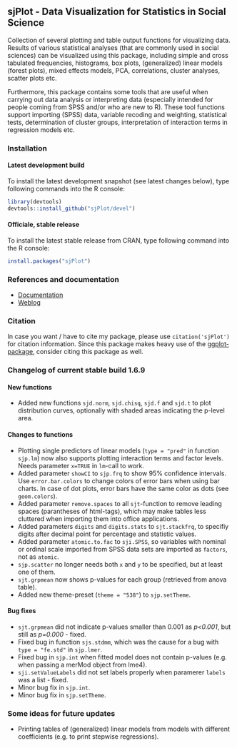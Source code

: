 sjPlot - Data Visualization for Statistics in Social Science
------------------------------------------------------------------------------
Collection of several plotting and table output functions for visualizing data. Results of various statistical analyses (that are commonly used in social sciences) can be visualized using this package, including simple and cross tabulated frequencies, histograms, box plots, (generalized) linear models (forest plots), mixed effects models, PCA, correlations, cluster analyses, scatter plots etc.

Furthermore, this package contains some tools that are useful when carrying out data analysis or interpreting data (especially intended for people coming from SPSS and/or who are new to R). These tool functions support importing (SPSS) data, variable recoding and weighting, statistical tests, determination of cluster groups, interpretation of interaction terms in regression models etc.


### Installation

#### Latest development build

To install the latest development snapshot (see latest changes below), type following commands into the R console:

```r
library(devtools)
devtools::install_github("sjPlot/devel")
```

#### Officiale, stable release
To install the latest stable release from CRAN, type following command into the R console:

```r
install.packages("sjPlot")
```

### References and documentation

- [Documentation](http://www.strengejacke.de/sjPlot/)
- [Weblog](http://strengejacke.wordpress.com/sjplot-r-package/)


### Citation

In case you want / have to cite my package, please use `citation('sjPlot')` for citation information. Since this package makes heavy use of the [ggplot-package](http://cran.r-project.org/web/packages/ggplot2/index.html), consider citing this package as well.


### Changelog of current stable build 1.6.9

#### New functions
* Added new functions `sjd.norm`, `sjd.chisq`, `sjd.f` and `sjd.t` to plot distribution curves, optionally with shaded areas indicating the p-level area.

#### Changes to functions
* Plotting single predictors of linear models (`type = "pred"` in function `sjp.lm`) now also supports plotting interaction terms and factor levels. Needs parameter `x=TRUE` in `lm`-call to work.
* Added parameter `showCI` to `sjp.frq` to show 95% confidence intervals. Use `error.bar.colors` to change colors of error bars when using bar charts. In case of dot plots, error bars have the same color as dots (see `geom.colors`).
* Added parameter `remove.spaces` to all `sjt`-function to remove leading spaces (parantheses of html-tags), which may make tables less cluttered when importing them into office applications.
* Added parameters `digits` and `digits.stats` to `sjt.stackfrq`, to specifiy digits after decimal point for percentage and statistic values.
* Added parameter `atomic.to.fac` to `sji.SPSS`, so variables with nominal or ordinal scale imported from SPSS data sets are imported as `factors`, not as `atomic`.
* `sjp.scatter` no longer needs both `x` and `y` to be specified, but at least one of them.
* `sjt.grpmean` now shows p-values for each group (retrieved from anova table).
* Added new theme-preset (`theme = "538"`) to `sjp.setTheme`.

#### Bug fixes
* `sjt.grpmean` did not indicate p-values smaller than 0.001 as _p<0.001_, but still as _p=0.000_ - fixed.
* Fixed bug in function `sjs.stdmm`, which was the cause for a bug with `type = "fe.std"` in `sjp.lmer`.
* Fixed bug in `sjp.int` when fitted model does not contain p-values (e.g. when passing a merMod object from lme4).
* `sji.setValueLabels` did not set labels properly when paramerer `labels` was a list - fixed.
* Minor bug fix in `sjp.int`.
* Minor bug fix in `sjp.setTheme`.


### Some ideas for future updates
* Printing tables of (generalized) linear models from models with different coefficients (e.g. to print stepwise regressions).
